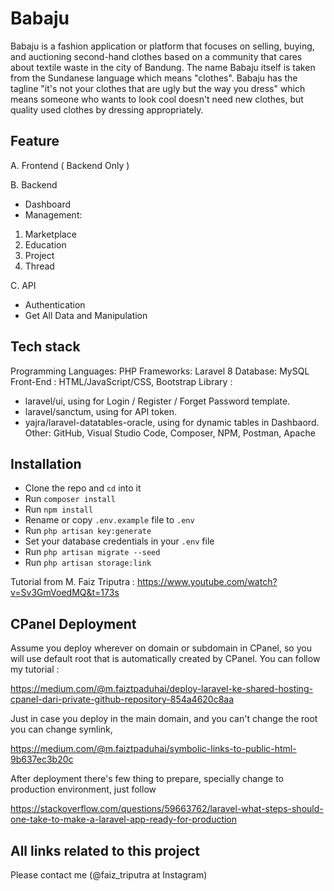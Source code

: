 # Babaju

Babaju is a fashion application or platform that focuses on selling, buying, and auctioning second-hand clothes based on a community that cares about textile waste in the city of Bandung. The name Babaju itself is taken from the Sundanese language which means "clothes". Babaju has the tagline "it's not your clothes that are ugly but the way you dress" which means someone who wants to look cool doesn't need new clothes, but quality used clothes by dressing appropriately.

## Feature

A. Frontend
( Backend Only )

B. Backend
- Dashboard
- Management:
1. Marketplace
2. Education
3. Project
4. Thread

C. API
- Authentication
- Get All Data and Manipulation

## Tech stack
Programming Languages: PHP
Frameworks: Laravel 8
Database: MySQL
Front-End               : HTML/JavaScript/CSS, Bootstrap
Library                 : 
- laravel/ui, using for Login / Register / Forget Password template.
- laravel/sanctum, using for API token.
- yajra/laravel-datatables-oracle, using for dynamic tables in Dashbaord.
Other: GitHub, Visual Studio Code, Composer, NPM, Postman, Apache

## Installation
- Clone the repo and `cd` into it
- Run `composer install`
- Run `npm install`
- Rename or copy `.env.example` file to `.env`
- Run `php artisan key:generate`
- Set your database credentials in your `.env` file
- Run `php artisan migrate --seed`
- Run `php artisan storage:link`

Tutorial from M. Faiz Triputra : https://www.youtube.com/watch?v=Sv3GmVoedMQ&t=173s

## CPanel Deployment
Assume you deploy wherever on domain or subdomain in CPanel, so you will use default root that is automatically created by CPanel. You can follow my tutorial : 

https://medium.com/@m.faiztpaduhai/deploy-laravel-ke-shared-hosting-cpanel-dari-private-github-repository-854a4620c8aa

Just in case you deploy in the main domain, and you can't change the root you can change symlink,

https://medium.com/@m.faiztpaduhai/symbolic-links-to-public-html-9b637ec3b20c

After deployment there's few thing to prepare, specially change to production environment, just follow

https://stackoverflow.com/questions/59663762/laravel-what-steps-should-one-take-to-make-a-laravel-app-ready-for-production

## All links related to this project
Please contact me (@faiz_triputra at Instagram)
